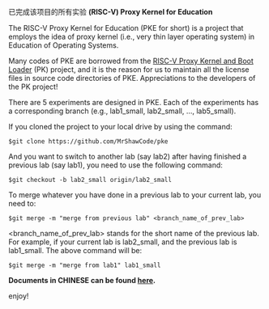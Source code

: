 已完成该项目的所有实验
**(RISC-V) Proxy Kernel for Education**

The RISC-V Proxy Kernel for Education (PKE for short) is a project that employs the idea
of proxy kernel (i.e., very thin layer operating system) in Education of Operating Systems.

Many codes of PKE are borrowed from the [RISC-V Proxy Kernel and Boot Loader](https://github.com/riscv/riscv-pk) (PK) project, and it is the reason for us to maintain all the license files in source code directories of PKE. Appreciations to the developers of the PK project! 

There are 5 experiments are designed in PKE. Each of the experiments has a corresponding branch (e.g., lab1_small, lab2_small, ..., lab5_small).

If you cloned the project to your local drive by using the command:

`$git clone https://github.com/MrShawCode/pke`

And you want to switch to another lab (say lab2) after having finished a previous lab
(say lab1), you need to use the following command:

`$git checkout -b lab2_small origin/lab2_small`

To merge whatever you have done in a previous lab to your current lab, you need to:

`$git merge -m "merge from previous lab" <branch_name_of_prev_lab>`

<branch_name_of_prev_lab> stands for the short name of the previous lab. For example, 
if your current lab is lab2_small, and the previous lab is lab1_small. The above command
will be:

`$git merge -m "merge from lab1" lab1_small`



**Documents in CHINESE can be found [here](https://gitee.com/syivester/pke-doc).**



enjoy!

